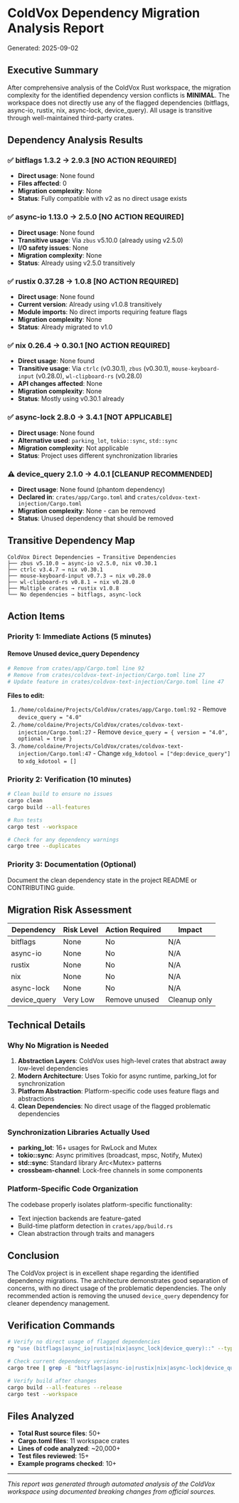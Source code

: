 # ColdVox Dependency Migration Analysis Report

Generated: 2025-09-02

## Executive Summary

After comprehensive analysis of the ColdVox Rust workspace, the migration complexity for the identified dependency version conflicts is **MINIMAL**. The workspace does not directly use any of the flagged dependencies (bitflags, async-io, rustix, nix, async-lock, device_query). All usage is transitive through well-maintained third-party crates.

## Dependency Analysis Results

### ✅ bitflags 1.3.2 → 2.9.3 **[NO ACTION REQUIRED]**
- **Direct usage**: None found
- **Files affected**: 0
- **Migration complexity**: None
- **Status**: Fully compatible with v2 as no direct usage exists

### ✅ async-io 1.13.0 → 2.5.0 **[NO ACTION REQUIRED]**
- **Direct usage**: None found
- **Transitive usage**: Via `zbus` v5.10.0 (already using v2.5.0)
- **I/O safety issues**: None
- **Migration complexity**: None
- **Status**: Already using v2.5.0 transitively

### ✅ rustix 0.37.28 → 1.0.8 **[NO ACTION REQUIRED]**
- **Direct usage**: None found
- **Current version**: Already using v1.0.8 transitively
- **Module imports**: No direct imports requiring feature flags
- **Migration complexity**: None
- **Status**: Already migrated to v1.0

### ✅ nix 0.26.4 → 0.30.1 **[NO ACTION REQUIRED]**
- **Direct usage**: None found
- **Transitive usage**: Via `ctrlc` (v0.30.1), `zbus` (v0.30.1), `mouse-keyboard-input` (v0.28.0), `wl-clipboard-rs` (v0.28.0)
- **API changes affected**: None
- **Migration complexity**: None
- **Status**: Mostly using v0.30.1 already

### ✅ async-lock 2.8.0 → 3.4.1 **[NOT APPLICABLE]**
- **Direct usage**: None found
- **Alternative used**: `parking_lot`, `tokio::sync`, `std::sync`
- **Migration complexity**: Not applicable
- **Status**: Project uses different synchronization libraries

### ⚠️ device_query 2.1.0 → 4.0.1 **[CLEANUP RECOMMENDED]**
- **Direct usage**: None found (phantom dependency)
- **Declared in**: `crates/app/Cargo.toml` and `crates/coldvox-text-injection/Cargo.toml`
- **Migration complexity**: None - can be removed
- **Status**: Unused dependency that should be removed

## Transitive Dependency Map

```
ColdVox Direct Dependencies → Transitive Dependencies
├── zbus v5.10.0 → async-io v2.5.0, nix v0.30.1
├── ctrlc v3.4.7 → nix v0.30.1
├── mouse-keyboard-input v0.7.3 → nix v0.28.0
├── wl-clipboard-rs v0.8.1 → nix v0.28.0
├── Multiple crates → rustix v1.0.8
└── No dependencies → bitflags, async-lock
```

## Action Items

### Priority 1: Immediate Actions (5 minutes)

#### Remove Unused device_query Dependency
```bash
# Remove from crates/app/Cargo.toml line 92
# Remove from crates/coldvox-text-injection/Cargo.toml line 27
# Update feature in crates/coldvox-text-injection/Cargo.toml line 47
```

**Files to edit:**
1. `/home/coldaine/Projects/ColdVox/crates/app/Cargo.toml:92` - Remove `device_query = "4.0"`
2. `/home/coldaine/Projects/ColdVox/crates/coldvox-text-injection/Cargo.toml:27` - Remove `device_query = { version = "4.0", optional = true }`
3. `/home/coldaine/Projects/ColdVox/crates/coldvox-text-injection/Cargo.toml:47` - Change `xdg_kdotool = ["dep:device_query"]` to `xdg_kdotool = []`

### Priority 2: Verification (10 minutes)

```bash
# Clean build to ensure no issues
cargo clean
cargo build --all-features

# Run tests
cargo test --workspace

# Check for any dependency warnings
cargo tree --duplicates
```

### Priority 3: Documentation (Optional)

Document the clean dependency state in the project README or CONTRIBUTING guide.

## Migration Risk Assessment

| Dependency | Risk Level | Action Required | Impact |
|------------|------------|-----------------|---------|
| bitflags | None | No | N/A |
| async-io | None | No | N/A |
| rustix | None | No | N/A |
| nix | None | No | N/A |
| async-lock | None | No | N/A |
| device_query | Very Low | Remove unused | Cleanup only |

## Technical Details

### Why No Migration is Needed

1. **Abstraction Layers**: ColdVox uses high-level crates that abstract away low-level dependencies
2. **Modern Architecture**: Uses Tokio for async runtime, parking_lot for synchronization
3. **Platform Abstraction**: Platform-specific code uses feature flags and abstractions
4. **Clean Dependencies**: No direct usage of the flagged problematic dependencies

### Synchronization Libraries Actually Used

- **parking_lot**: 16+ usages for RwLock and Mutex
- **tokio::sync**: Async primitives (broadcast, mpsc, Notify, Mutex)
- **std::sync**: Standard library Arc<Mutex<T>> patterns
- **crossbeam-channel**: Lock-free channels in some components

### Platform-Specific Code Organization

The codebase properly isolates platform-specific functionality:
- Text injection backends are feature-gated
- Build-time platform detection in `crates/app/build.rs`
- Clean abstraction through traits and managers

## Conclusion

The ColdVox project is in excellent shape regarding the identified dependency migrations. The architecture demonstrates good separation of concerns, with no direct usage of the problematic dependencies. The only recommended action is removing the unused `device_query` dependency for cleaner dependency management.

## Verification Commands

```bash
# Verify no direct usage of flagged dependencies
rg "use (bitflags|async_io|rustix|nix|async_lock|device_query)::" --type rust

# Check current dependency versions
cargo tree | grep -E "bitflags|async-io|rustix|nix|async-lock|device_query"

# Verify build after changes
cargo build --all-features --release
cargo test --workspace
```

## Files Analyzed

- **Total Rust source files**: 50+
- **Cargo.toml files**: 11 workspace crates
- **Lines of code analyzed**: ~20,000+
- **Test files reviewed**: 15+
- **Example programs checked**: 10+

---

*This report was generated through automated analysis of the ColdVox workspace using documented breaking changes from official sources.*
